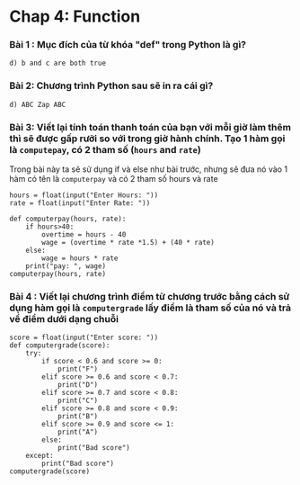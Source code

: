 # Chap 4: Function 

### Bài 1 : Mục đích của từ khóa "def" trong Python là gì? 

```
d) b and c are both true
```

### Bài 2: Chương trình Python sau sẽ in ra cái gì?

```
d) ABC Zap ABC
```

### Bài 3: Viết lại tính toán thanh toán của bạn với mỗi giờ làm thêm thì sẽ được gấp rưỡi so với trong giờ hành chính. Tạo 1 hàm gọi là `computepay`, có 2 tham số (`hours` and `rate`)

Trong bài này ta sẽ sử dụng if và else như bài trước, nhưng sẽ đưa nó vào 1 hàm có tên là `computerpay` và có 2 tham số hours và rate

```
hours = float(input("Enter Hours: "))
rate = float(input("Enter Rate: "))

def computerpay(hours, rate): 
    if hours>40: 
        overtime = hours - 40 
        wage = (overtime * rate *1.5) + (40 * rate)
    else: 
        wage = hours * rate 
    print("pay: ", wage)
computerpay(hours, rate)
```

### Bài 4 : Viết lại chương trình điểm từ chương trước bằng cách sử dụng hàm gọi là `computergrade` lấy điểm là tham số của nó và trả về điểm dưới dạng chuỗi 


```
score = float(input("Enter score: "))
def computergrade(score):
    try:
        if score < 0.6 and score >= 0: 
            print("F")
        elif score >= 0.6 and score < 0.7: 
            print("D")
        elif score >= 0.7 and score < 0.8: 
            print("C")
        elif score >= 0.8 and score < 0.9: 
            print("B")
        elif score >= 0.9 and score <= 1:
            print("A")
        else: 
            print("Bad score")
    except: 
        print("Bad score")
computergrade(score)
```

